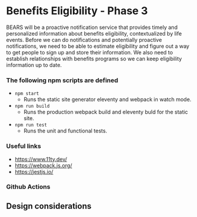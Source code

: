 # Benefits Eligibility - Phase 3

BEARS will be a proactive notification service that provides timely and personalized information about benefits eligibility, contextualized 
by life events. Before we can do notifications and potentially proactive notifications, we need to be able to estimate eligibility and 
figure out a way to get people to sign up and store their information. We also need to establish relationships with benefits programs so 
we can keep eligibility information up to date. 

### The following npm scripts are defined

 * `npm start`
    * Runs the static site generator eleventy and webpack in watch mode.
 * `npm run build`
    * Runs the production webpack build and eleventy buld for the static site.
 * `npm run test`
    * Runs the unit and functional tests.


### Useful links

 + https://www.11ty.dev/
 + https://webpack.js.org/
 + https://jestjs.io/

### Github Actions

## Design considerations
